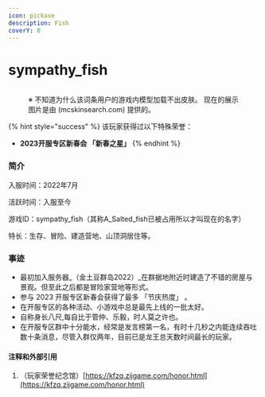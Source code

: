 ```yaml
---
icon: pickaxe
description: Fish
coverY: 0
---
```


# sympathy\_fish

<figure><img src="https://webstatic-zijgame-1258074638.cos.ap-shanghai.myqcloud.com/img/wiki/player_img_fish.png" alt=""><figcaption><p>※ 不知道为什么该词条用户的游戏内模型加载不出皮肤。 现在的展示图片是由 (mcskinsearch.com) 提供的。</p></figcaption></figure>

{% hint style="success" %}
该玩家获得过以下特殊荣誉：

* **2023开服专区新春会 「新春之星」**&#x20;
{% endhint %}

### 简介

入服时间：2022年7月

活跃时间：入服至今

游戏ID：sympathy\_fish（其称A\_Salted\_fish已被占用所以才叫现在的名字）

特长：生存、冒险、建造营地、山顶洞居住等。

### 事迹

* 最初加入服务器_（金土豆群岛2022）_在群据地附近时建造了不错的房屋与景观。但至此之后都是冒险家营地等形式。
* 参与 2023 开服专区新春会获得了最多 「节庆热度」 。
* 在开服专区的各种活动、小游戏中总是最先上线的一批太好。
* 自称身长八尺,每自比于管仲、乐毅，时人莫之许也。
* 在开服专区群中十分能水，经常是发言榜第一名，有时十几秒之内能连续吞吐数十条消息，尽管入群仅两年，目前已是龙王总天数时间最长的玩家。



#### **注释和外部引用**

1. （玩家荣誉纪念馆）[https://kfzq.zijgame.com/honor.html](https://kfzq.zijgame.com/honor.html)
